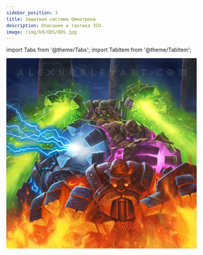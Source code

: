 ```yaml
---
sidebar_position: 3
title: Защитная система Омнотрона
description: Описание и тактика ЗСО.
image: /img/bd/ODS/ODS.jpg
---
```


import Tabs from '@theme/Tabs';
import TabItem from '@theme/TabItem';

<div className="text--center">

![ODS](/img/bd/ODS/ODS.jpg)

</div>